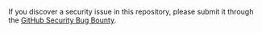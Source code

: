 If you discover a security issue in this repository, please submit it through the [GitHub Security Bug Bounty](https://hackerone.com/github).
